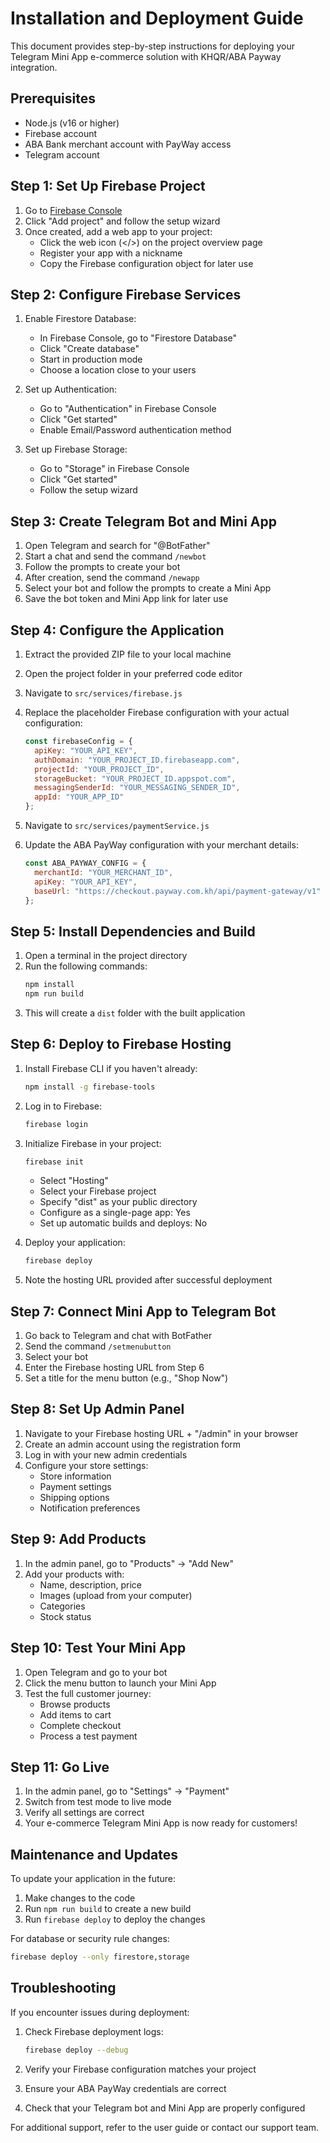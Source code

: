 # Installation and Deployment Guide

This document provides step-by-step instructions for deploying your Telegram Mini App e-commerce solution with KHQR/ABA Payway integration.

## Prerequisites

- Node.js (v16 or higher)
- Firebase account
- ABA Bank merchant account with PayWay access
- Telegram account

## Step 1: Set Up Firebase Project

1. Go to [Firebase Console](https://console.firebase.google.com/)
2. Click "Add project" and follow the setup wizard
3. Once created, add a web app to your project:
   - Click the web icon (</>) on the project overview page
   - Register your app with a nickname
   - Copy the Firebase configuration object for later use

## Step 2: Configure Firebase Services

1. Enable Firestore Database:
   - In Firebase Console, go to "Firestore Database"
   - Click "Create database"
   - Start in production mode
   - Choose a location close to your users

2. Set up Authentication:
   - Go to "Authentication" in Firebase Console
   - Click "Get started"
   - Enable Email/Password authentication method

3. Set up Firebase Storage:
   - Go to "Storage" in Firebase Console
   - Click "Get started"
   - Follow the setup wizard

## Step 3: Create Telegram Bot and Mini App

1. Open Telegram and search for "@BotFather"
2. Start a chat and send the command `/newbot`
3. Follow the prompts to create your bot
4. After creation, send the command `/newapp`
5. Select your bot and follow the prompts to create a Mini App
6. Save the bot token and Mini App link for later use

## Step 4: Configure the Application

1. Extract the provided ZIP file to your local machine
2. Open the project folder in your preferred code editor
3. Navigate to `src/services/firebase.js`
4. Replace the placeholder Firebase configuration with your actual configuration:
   ```javascript
   const firebaseConfig = {
     apiKey: "YOUR_API_KEY",
     authDomain: "YOUR_PROJECT_ID.firebaseapp.com",
     projectId: "YOUR_PROJECT_ID",
     storageBucket: "YOUR_PROJECT_ID.appspot.com",
     messagingSenderId: "YOUR_MESSAGING_SENDER_ID",
     appId: "YOUR_APP_ID"
   };
   ```

5. Navigate to `src/services/paymentService.js`
6. Update the ABA PayWay configuration with your merchant details:
   ```javascript
   const ABA_PAYWAY_CONFIG = {
     merchantId: "YOUR_MERCHANT_ID",
     apiKey: "YOUR_API_KEY",
     baseUrl: "https://checkout.payway.com.kh/api/payment-gateway/v1"
   };
   ```

## Step 5: Install Dependencies and Build

1. Open a terminal in the project directory
2. Run the following commands:
   ```bash
   npm install
   npm run build
   ```
3. This will create a `dist` folder with the built application

## Step 6: Deploy to Firebase Hosting

1. Install Firebase CLI if you haven't already:
   ```bash
   npm install -g firebase-tools
   ```

2. Log in to Firebase:
   ```bash
   firebase login
   ```

3. Initialize Firebase in your project:
   ```bash
   firebase init
   ```
   - Select "Hosting"
   - Select your Firebase project
   - Specify "dist" as your public directory
   - Configure as a single-page app: Yes
   - Set up automatic builds and deploys: No

4. Deploy your application:
   ```bash
   firebase deploy
   ```

5. Note the hosting URL provided after successful deployment

## Step 7: Connect Mini App to Telegram Bot

1. Go back to Telegram and chat with BotFather
2. Send the command `/setmenubutton`
3. Select your bot
4. Enter the Firebase hosting URL from Step 6
5. Set a title for the menu button (e.g., "Shop Now")

## Step 8: Set Up Admin Panel

1. Navigate to your Firebase hosting URL + "/admin" in your browser
2. Create an admin account using the registration form
3. Log in with your new admin credentials
4. Configure your store settings:
   - Store information
   - Payment settings
   - Shipping options
   - Notification preferences

## Step 9: Add Products

1. In the admin panel, go to "Products" → "Add New"
2. Add your products with:
   - Name, description, price
   - Images (upload from your computer)
   - Categories
   - Stock status

## Step 10: Test Your Mini App

1. Open Telegram and go to your bot
2. Click the menu button to launch your Mini App
3. Test the full customer journey:
   - Browse products
   - Add items to cart
   - Complete checkout
   - Process a test payment

## Step 11: Go Live

1. In the admin panel, go to "Settings" → "Payment"
2. Switch from test mode to live mode
3. Verify all settings are correct
4. Your e-commerce Telegram Mini App is now ready for customers!

## Maintenance and Updates

To update your application in the future:

1. Make changes to the code
2. Run `npm run build` to create a new build
3. Run `firebase deploy` to deploy the changes

For database or security rule changes:
```bash
firebase deploy --only firestore,storage
```

## Troubleshooting

If you encounter issues during deployment:

1. Check Firebase deployment logs:
   ```bash
   firebase deploy --debug
   ```

2. Verify your Firebase configuration matches your project

3. Ensure your ABA PayWay credentials are correct

4. Check that your Telegram bot and Mini App are properly configured

For additional support, refer to the user guide or contact our support team.
